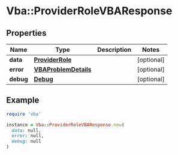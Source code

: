 # Vba::ProviderRoleVBAResponse

## Properties

| Name | Type | Description | Notes |
| ---- | ---- | ----------- | ----- |
| **data** | [**ProviderRole**](ProviderRole.md) |  | [optional] |
| **error** | [**VBAProblemDetails**](VBAProblemDetails.md) |  | [optional] |
| **debug** | [**Debug**](Debug.md) |  | [optional] |

## Example

```ruby
require 'vba'

instance = Vba::ProviderRoleVBAResponse.new(
  data: null,
  error: null,
  debug: null
)
```

